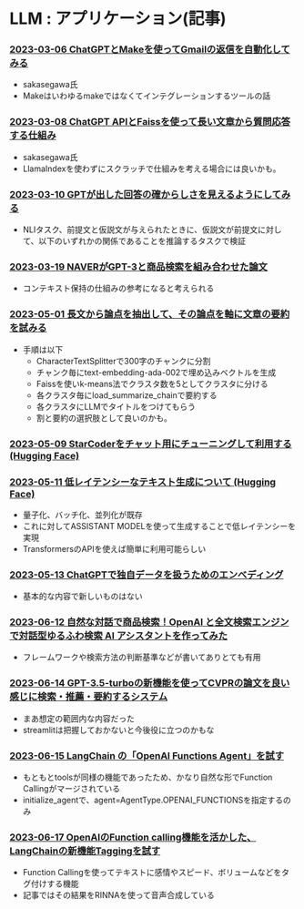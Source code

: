 # LLM : アプリケーション(記事)

### [2023-03-06 ChatGPTとMakeを使ってGmailの返信を自動化してみる](https://qiita.com/sakasegawa/items/d8fb1889cdc77d050c01)

- sakasegawa氏
- Makeはいわゆるmakeではなくてインテグレーションするツールの話

### [2023-03-08 ChatGPT APIとFaissを使って長い文章から質問応答する仕組み](https://qiita.com/sakasegawa/items/16714fa132e874cab069)

- sakasegawa氏
- LlamaIndexを使わずにスクラッチで仕組みを考える場合には良いかも。

### [2023-03-10 GPTが出した回答の確からしさを見えるようにしてみる](https://acro-engineer.hatenablog.com/entry/2023/03/10/100000)

- NLIタスク、前提文と仮説文が与えられたときに、仮説文が前提文に対して、以下のいずれかの関係であることを推論するタスクで検証

### [2023-03-19 NAVERがGPT-3と商品検索を組み合わせた論文](https://twitter.com/sz_dr/status/1637460944707289088)

- コンテキスト保持の仕組みの参考になると考えられる

### [2023-05-01 長文から論点を抽出して、その論点を軸に文章の要約を試みる](https://note.com/mahlab/n/ndce1a18681e8)

- 手順は以下
  - CharacterTextSplitterで300字のチャンクに分割
  - チャンク毎にtext-embedding-ada-002で埋め込みベクトルを生成
  - Faissを使いk-means法でクラスタ数を5としてクラスタに分ける
  - 各クラスタ毎にload_summarize_chainで要約する
  - 各クラスタにLLMでタイトルをつけてもらう
  - 割と要約の選択肢として良いのかも。

### [2023-05-09 StarCoderをチャット用にチューニングして利用する (Hugging Face)](https://huggingface.co/blog/starchat-alpha)

### [2023-05-11 低レイテンシーなテキスト生成について (Hugging Face)](https://huggingface.co/blog/assisted-generation)

- 量子化、バッチ化、並列化が既存
- これに対してASSISTANT MODELを使って生成することで低レイテンシーを実現
- TransformersのAPIを使えば簡単に利用可能らしい

### [2023-05-13 ChatGPTで独自データを扱うためのエンべディング](https://note.com/ogatahisato/n/n899dcb459f35)

- 基本的な内容で新しいものはない

### [2023-06-12 自然な対話で商品検索！OpenAI と全文検索エンジンで対話型ゆるふわ検索 AI アシスタントを作ってみた](https://dev.classmethod.jp/articles/interactive-fuzzy-item-search-with-openai-api/)

- フレームワークや検索方法の判断基準などが書いてありとても有用

### [2023-06-14 GPT-3.5-turboの新機能を使ってCVPRの論文を良い感じに検索・推薦・要約するシステム](https://zenn.dev/turing_motors/articles/579ffa1c80661a)

- まあ想定の範囲内な内容だった
- streamlitは把握しておかないと今後役に立つのかもな

### [2023-06-15 LangChain の「OpenAI Functions Agent」を試す](https://note.com/hamachi_jp/n/nbcaa7cff259d)

- もともとtoolsが同様の機能であったため、かなり自然な形でFunction Callingがマージされている
- initialize_agentで、agent=AgentType.OPENAI_FUNCTIONSを指定するのみ

### [2023-06-17 OpenAIのFunction calling機能を活かした、LangChainの新機能Taggingを試す](https://note.com/hamachi_jp/n/n8237d3e0b8ed)

- Function Callingを使ってテキストに感情やスピード、ボリュームなどをタグ付けする機能
- 記事ではその結果をRINNAを使って音声合成している
